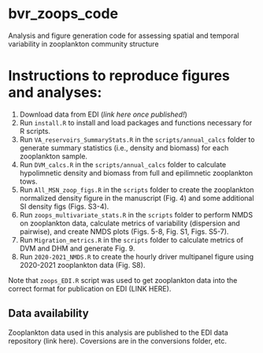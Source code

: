 # bvr_zoops_code

Analysis and figure generation code for assessing spatial and temporal variability in zooplankton community structure

# Instructions to reproduce figures and analyses:

1.  Download data from EDI (*link here once published!*)
2.  Run `install.R` to install and load packages and functions necessary for R scripts.
3.  Run `VA_reservoirs_SummaryStats.R` in the `scripts/annual_calcs` folder to generate summary statistics (i.e., density and biomass) for each zooplankton sample.
4.  Run `DVM_calcs.R` in the `scripts/annual_calcs` folder to calculate hypolimnetic density and biomass from full and epilimnetic zooplankton tows.
5.  Run `All_MSN_zoop_figs.R` in the `scripts` folder to create the zooplankton normalized density figure in the manuscript (Fig. 4) and some additional SI density figs (Figs. S3-4).
6.  Run `zoops_multivariate_stats.R` in the `scripts` folder to perform NMDS on zooplankton data, calculate metrics of variability (dispersion and pairwise), and create NMDS plots (Figs. 5-8, Fig. S1, Figs. S5-7).
7.  Run `Migration_metrics.R` in the `scripts` folder to calculate metrics of DVM and DHM and generate Fig. 9.
8.  Run `2020-2021_NMDS.R` to create the hourly driver multipanel figure using 2020-2021 zooplankton data (Fig. S8).

Note that `zoops_EDI.R` script was used to get zooplankton data into the correct format for publication on EDI (LINK HERE).

## Data availability

Zooplankton data used in this analysis are published to the EDI data repository (link here). Coversions are in the conversions folder, etc.